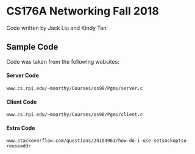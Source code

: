 # CS176A Networking Fall 2018

Code written by Jack Liu and Kindy Tan

## Sample Code

Code was taken from the following websites:

#### Server Code
```
www.cs.rpi.edu/~moorthy/Courses/os98/Pgms/server.c
```
#### Client Code
```
www.cs.rpi.edu/~moorthy/Courses/os98/Pgms/client.c
```
#### Extra Code
```
www.stackoverflow.com/questions/24194961/how-do-i-use-setsockoptso-reuseaddr
```